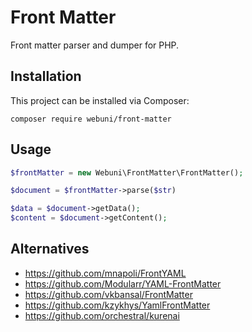 Front Matter
============

Front matter parser and dumper for PHP.

Installation
------------

This project can be installed via Composer:

    composer require webuni/front-matter

Usage
-----

```php
$frontMatter = new Webuni\FrontMatter\FrontMatter();

$document = $frontMatter->parse($str)

$data = $document->getData();
$content = $document->getContent();
```

Alternatives
------------

- https://github.com/mnapoli/FrontYAML
- https://github.com/Modularr/YAML-FrontMatter
- https://github.com/vkbansal/FrontMatter
- https://github.com/kzykhys/YamlFrontMatter
- https://github.com/orchestral/kurenai
